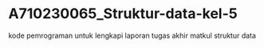 # A710230065_Struktur-data-kel-5
kode pemrograman untuk lengkapi laporan tugas akhir matkul struktur data 
